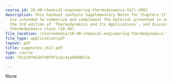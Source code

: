 ```yaml
---
course_id: 10-40-chemical-engineering-thermodynamics-fall-2003
description: This handout contains Supplementary Notes for Chapters 17. These notes
  are intended to summarize and complement the material presented in our textbook,
  the 3rd edition of 'Thermodynamics and Its Applications', and discussed in our graduate
  thermodynamics class (10.40).
file_location: /coursemedia/10-40-chemical-engineering-thermodynamics-fall-2003/74c229701d6fd8f9f1cbc41a699d8c1e_suppnotes_ch17.pdf
file_type: application/pdf
layout: pdf
title: suppnotes_ch17.pdf
type: course
uid: 74c229701d6fd8f9f1cbc41a699d8c1e

---
```

None